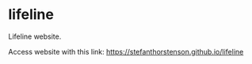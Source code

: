 # lifeline
Lifeline website.

Access website with this link:
https://stefanthorstenson.github.io/lifeline
